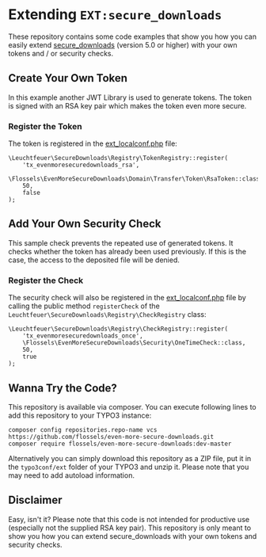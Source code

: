 # Extending `EXT:secure_downloads`

These repository contains some code examples that show you how you can easily extend 
[secure_downloads](https://github.com/Leuchtfeuer/typo3-secure-downloads/) (version 5.0 or higher) with your own tokens and / or 
security checks.

## Create Your Own Token

In this example another JWT Library is used to generate tokens. The token is signed with an RSA key pair which makes the token 
even more secure.

### Register the Token

The token is registered in the 
[ext_localconf.php](https://github.com/flossels/even-more-secure-downloads/blob/master/ext_localconf.php#L7) file:

```
\Leuchtfeuer\SecureDownloads\Registry\TokenRegistry::register(
    'tx_evenmoresecuredownloads_rsa',
    \Flossels\EvenMoreSecureDownloads\Domain\Transfer\Token\RsaToken::class,
    50,
    false
);
```

## Add Your Own Security Check

This sample check prevents the repeated use of generated tokens. It checks whether the token has already been used previously. If 
this is the case, the access to the deposited file will be denied.

### Register the Check

The security check will also be registered in the 
[ext_localconf.php](https://github.com/flossels/even-more-secure-downloads/blob/master/ext_localconf.php#L15) file by calling the 
public method `registerCheck` of the `Leuchtfeuer\SecureDownloads\Registry\CheckRegistry` class:

```
\Leuchtfeuer\SecureDownloads\Registry\CheckRegistry::register(
    'tx_evenmoresecuredownloads_once',
    \Flossels\EvenMoreSecureDownloads\Security\OneTimeCheck::class,
    50,
    true
);
```

## Wanna Try the Code?

This repository is available via composer. You can execute following lines to add this repository to your TYPO3 instance:

```
composer config repositories.repo-name vcs https://github.com/flossels/even-more-secure-downloads.git
composer require flossels/even-more-secure-downloads:dev-master
```

Alternatively you can simply download this repository as a ZIP file, put it in the `typo3conf/ext` folder of your TYPO3 and 
unzip it. Please note that you may need to add autoload information.

## Disclaimer

Easy, isn't it?
Please note that this code is not intended for productive use (especially not the supplied RSA key pair). This repository is only 
meant to show you how you can extend secure_downloads with your own tokens and security checks.
